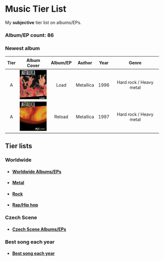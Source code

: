 # Music Tier List

My **subjective** tier list on albums/EPs.

### Album/EP count: 86

### Newest album
| Tier | Album Cover   |      Album/EP      |  Author | Year | Genre |
|:----:|:--------:|:------------------:|:------------:|:----:|:-----:|
|A| <img src="/images/load.jpg" alt="Image not found" width="96" height="96"/>  | Load | Metallica | 1996 | Hard rock / Heavy metal
|A| <img src="/images/reload.jpg" alt="Image not found" width="96" height="96"/>  | Reload | Metallica | 1997 | Hard rock / Heavy metal


## Tier lists

### Worldwide

- #### [Worldwide Albums/EPs](https://github.com/jaywor1/music_tierlist/blob/main/tier_lists/worldwide/worldwide.md)

- #### [Metal](https://github.com/jaywor1/music_tierlist/blob/main/tier_lists/worldwide/metal.md)

- #### [Rock](https://github.com/jaywor1/music_tierlist/blob/main/tier_lists/worldwide/rock.md)

- #### [Rap/Hip hop](https://github.com/jaywor1/music_tierlist/blob/main/tier_lists/worldwide/rap.md)

### Czech Scene

- #### [Czech Scene Albums/EPs](https://github.com/jaywor1/music_tierlist/blob/main/tier_lists/czech_scene/czech_tier_list.md)

### Best song each year

- #### [Best song each year](https://github.com/jaywor1/music_tierlist/blob/main/tier_lists/czech_scene/czech_tier_list.md)